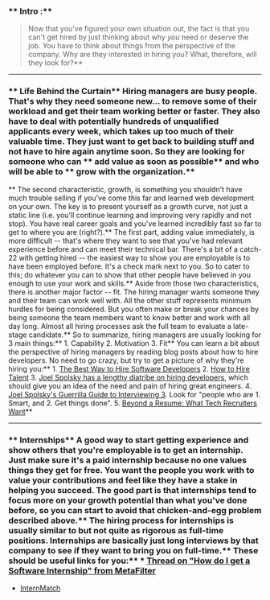 ### ** Intro :** 
>Now that you've figured your own situation out, the fact is that you can't get hired by just thinking about why *you* need or deserve the job.  You have to think about things from the perspective of the company.  Why are they interested in hiring you?  What, therefore, will they look for?** 

---


### ** Life Behind the Curtain** Hiring managers are busy people.  That's why they need someone new... to remove some of their workload and get their team working better or faster.   They also have to deal with potentially hundreds of unqualified applicants every week, which takes up too much of their valuable time.  They just want to get back to building stuff and not have to hire again anytime soon.  So they are looking for someone who can ** add value as soon as possible**  and who will be able to ** grow with the organization.** 

** The second characteristic, growth, is something you shouldn't have much trouble selling if you've come this far and learned web development on your own.  The key is to present yourself as a growth curve, not just a static line (i.e. you'll continue learning and improving very rapidly and not stop).  You have real career goals and you've learned incredibly fast so far to get to where you are (right?).** The first part, adding value immediately, is more difficult -- that's where they want to see that you've had relevant experience before and can meet their technical bar.  There's a bit of a catch-22 with getting hired -- the easiest way to show you are employable is to have been employed before.  It's a check mark next to you.  So to cater to this; do whatever you can to show that other people have believed in you enough to use your work and skills.** Aside from those two characteristics, there is another major factor -- fit.  The hiring manager wants someone they and their team can work well with.  All the other stuff represents minimum hurdles for being considered.  But you often make or break your chances by being someone the team members want to know better and work with all day long.  Almost all hiring processes ask the full team to evaluate a late-stage candidate.** So to summarize, hiring managers are usually looking for 3 main things:** 1. Capability
2. Motivation
3. Fit** You can learn a bit about the perspective of hiring managers by reading blog posts about how to hire developers.  No need to go crazy, but try to get a picture of why they're hiring you:** 1. [The Best Way to Hire Software Developers](http://insights.dice.com/2013/05/31/hiring-software-developers/)
2. [How to Hire Talent](http://lifeofaprogrammanager.blogspot.com/2006/06/how-to-hire-talent.html)
3. [Joel Spolsky has a lengthy diatribe on hiring developers](http://www.joelonsoftware.com/articles/FindingGreatDevelopers.html), which should give you an idea of the need and pain of hiring great engineers.
4. [Joel Spolsky's Guerrilla Guide to Interviewing 3](http://www.joelonsoftware.com/articles/GuerrillaInterviewing3.html).  Look for "people who are 1. Smart, and 2. Get things done".
5. [Beyond a Resume: What Tech Recruiters Want](http://blog.udacity.com/2013/09/beyond-resume-what-tech-recruiters-want.html)** 

---


### ** Internships** A good way to start getting experience and show others that you're employable is to get an internship.  Just make sure it's a paid internship because no one values things they get for free.  You want the people you work with to value your contributions and feel like they have a stake in helping you succeed.  The good part is that internships tend to focus more on your growth potential than what you've done before, so you can start to avoid that chicken-and-egg problem described above.** The hiring process for internships is usually similar to but not quite as rigorous as full-time positions.  Internships are basically just long interviews by that company to see if they want to bring you on full-time.** These should be useful links for you:** * [Thread on "How do I get a Software Internship" from MetaFilter](http://ask.metafilter.com/226621/How-do-I-get-a-software-internship)
* [InternMatch](https://www.wayup.com/s/internships/it/)

